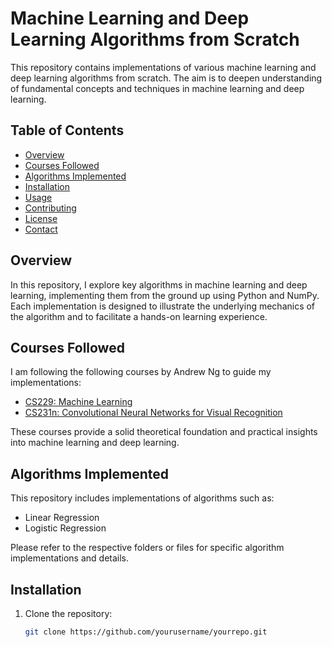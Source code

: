 # Machine Learning and Deep Learning Algorithms from Scratch

This repository contains implementations of various machine learning and deep learning algorithms from scratch. The aim is to deepen understanding of fundamental concepts and techniques in machine learning and deep learning.

## Table of Contents

- [Overview](#overview)
- [Courses Followed](#courses-followed)
- [Algorithms Implemented](#algorithms-implemented)
- [Installation](#installation)
- [Usage](#usage)
- [Contributing](#contributing)
- [License](#license)
- [Contact](#contact)

## Overview

In this repository, I explore key algorithms in machine learning and deep learning, implementing them from the ground up using Python and NumPy. Each implementation is designed to illustrate the underlying mechanics of the algorithm and to facilitate a hands-on learning experience.

## Courses Followed

I am following the following courses by Andrew Ng to guide my implementations:

- [CS229: Machine Learning](https://www.youtube.com/playlist?list=PLoROMvodv4rMiGQp3WXShtMGgzqpfVfbU)
- [CS231n: Convolutional Neural Networks for Visual Recognition](https://www.youtube.com/playlist?list=PLC1qU-LWwrF64f4QKQT-Vg5Wr4qEE1Zxk)

These courses provide a solid theoretical foundation and practical insights into machine learning and deep learning.

## Algorithms Implemented

This repository includes implementations of algorithms such as:

- Linear Regression
- Logistic Regression

Please refer to the respective folders or files for specific algorithm implementations and details.

## Installation

1. Clone the repository:
   ```bash
   git clone https://github.com/yourusername/yourrepo.git
   ```
